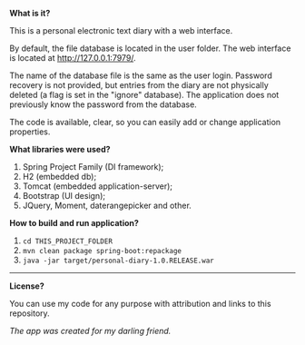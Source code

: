 **What is it?**

This is a personal electronic text diary with a web interface.

By default, the file database is located in the user 
folder. The web interface is located at http://127.0.0.1:7979/.

The name of the database file is the same as the user login. 
Password recovery is not provided, but entries from the diary 
are not physically deleted (a flag is set in the "ignore" database). 
The application does not previously know the password from the database.

The code is available, clear, so you can easily add or change application properties.

**What libraries were used?**

1. Spring Project Family (DI framework);
2. H2 (embedded db);
3. Tomcat (embedded application-server);
4. Bootstrap (UI design);
5. JQuery, Moment, daterangepicker and other.

**How to build and run application?**

1. `cd THIS_PROJECT_FOLDER`
2. `mvn clean package spring-boot:repackage`
3. `java -jar target/personal-diary-1.0.RELEASE.war`
***

**License?**

You can use my code for any purpose with attribution and links to this repository.

*The app was created for my darling friend.*
